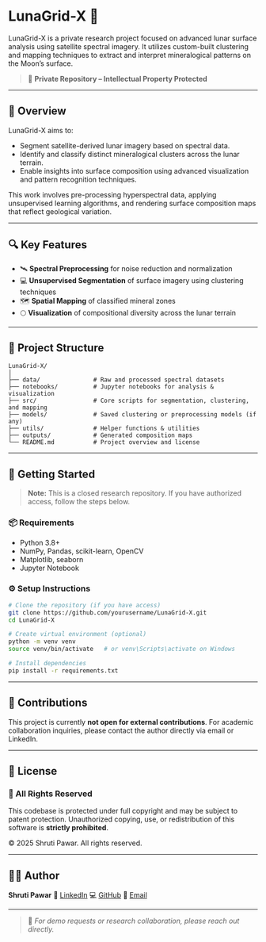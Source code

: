 # LunaGrid-X 🌙

LunaGrid-X is a private research project focused on advanced lunar surface analysis using satellite spectral imagery. It utilizes custom-built clustering and mapping techniques to extract and interpret mineralogical patterns on the Moon’s surface.

> 🚧 **Private Repository – Intellectual Property Protected**

---

## 🧩 Overview

LunaGrid-X aims to:
- Segment satellite-derived lunar imagery based on spectral data.
- Identify and classify distinct mineralogical clusters across the lunar terrain.
- Enable insights into surface composition using advanced visualization and pattern recognition techniques.

This work involves pre-processing hyperspectral data, applying unsupervised learning algorithms, and rendering surface composition maps that reflect geological variation.

---

## 🔍 Key Features

- 🛰️ **Spectral Preprocessing** for noise reduction and normalization  
- 💻 **Unsupervised Segmentation** of surface imagery using clustering techniques  
- 🗺️ **Spatial Mapping** of classified mineral zones  
- 🌕 **Visualization** of compositional diversity across the lunar terrain  

---

## 📁 Project Structure

```plaintext
LunaGrid-X/
│
├── data/               # Raw and processed spectral datasets
├── notebooks/          # Jupyter notebooks for analysis & visualization
├── src/                # Core scripts for segmentation, clustering, and mapping
├── models/             # Saved clustering or preprocessing models (if any)
├── utils/              # Helper functions & utilities
├── outputs/            # Generated composition maps
└── README.md           # Project overview and license
````

---

## 🚀 Getting Started

> **Note:** This is a closed research repository. If you have authorized access, follow the steps below.

### 📦 Requirements

* Python 3.8+
* NumPy, Pandas, scikit-learn, OpenCV
* Matplotlib, seaborn
* Jupyter Notebook

### ⚙️ Setup Instructions

```bash
# Clone the repository (if you have access)
git clone https://github.com/yourusername/LunaGrid-X.git
cd LunaGrid-X

# Create virtual environment (optional)
python -m venv venv
source venv/bin/activate   # or venv\Scripts\activate on Windows

# Install dependencies
pip install -r requirements.txt
```

---

## 🧠 Contributions

This project is currently **not open for external contributions**.
For academic collaboration inquiries, please contact the author directly via email or LinkedIn.

---

## 📜 License

### 🚫 All Rights Reserved

This codebase is protected under full copyright and may be subject to patent protection.
Unauthorized copying, use, or redistribution of this software is **strictly prohibited**.

© 2025 Shruti Pawar. All rights reserved.

---

## 👩‍💻 Author

**Shruti Pawar**
🔗 [LinkedIn](https://www.linkedin.com/in/shruti-pawar-0a9031235/)
💻 [GitHub](https://github.com/Shruti1632)
📧 [Email](mailto:shrutipawar216@gmail.com)

---

> 📌 *For demo requests or research collaboration, please reach out directly.*

